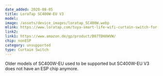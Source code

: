 ```yaml
---
date_added: 2020-08-05
title: LoraTap SC400W-EU V3
model: 
image: /assets/device_images/loratap_SC400W.webp
mlink: https://www.loratap.com/tuya-smart-life-wifi-curtain-switch-for-electric-motorized-curtain-blind-roller-shutter-google-home-amazon-alexa-voice-control-p0014.html
link2: 
link1: https://www.amazon.de/gp/product/B07TDHXWVW/
chip: nonESP
category: unsupported
type: Curtain Switch
---
```

Older models of SC400W-EU used to be supported but SC400W-EU V3 does not have an ESP chip anymore.
